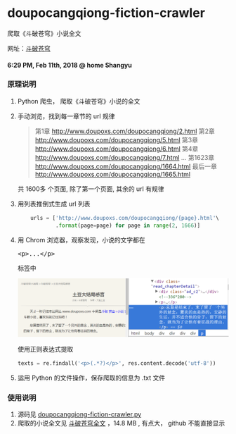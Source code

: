 # doupocangqiong-fiction-crawler
爬取《斗破苍穹》小说全文

网址：[斗破苍穹](http://www.doupoxs.com/doupocangqiong/)

#### 6:29 PM, Feb 11th, 2018 @ home Shangyu

### 原理说明

1. Python 爬虫， 爬取《斗破苍穹》小说的全文

2. 手动浏览，找到每一章节的 url 规律

   > 第1章 http://www.doupoxs.com/doupocangqiong/2.html
   > 第2章 http://www.doupoxs.com/doupocangqiong/5.html
   > 第3章 http://www.doupoxs.com/doupocangqiong/6.html
   > 第4章 http://www.doupoxs.com/doupocangqiong/7.html
   >  ...
   > 第1623章 http://www.doupoxs.com/doupocangqiong/1664.html
   > 最后一章 http://www.doupoxs.com/doupocangqiong/1665.html
   >

   共 1600多 个页面, 除了第一个页面, 其余的 url 有规律

3. 用列表推倒式生成 url 列表

   ```python
       urls = ['http://www.doupoxs.com/doupocangqiong/{page}.html'\
               .format(page=page) for page in range(2, 1666)]

   ```

4. 用 Chrom 浏览器，观察发现，小说的文字都在 <xmp><p>...</p></xmp> 标签中

   ![](https://github.com/Oslomayor/Markdown-Imglib/blob/master/Imgs/%E6%96%97%E7%A0%B4%E8%8B%8D%E7%A9%B9.PNG?raw=true)

   使用正则表达式提取

   ```python
   texts = re.findall('<p>(.*?)</p>', res.content.decode('utf-8'))

   ```

5. 运用 Python 的文件操作，保存爬取的信息为 .txt 文件


### 使用说明

1. 源码见 [doupocangqiong-fiction-crawler.py](https://github.com/Oslomayor/doupocangqiong-fiction-crawler/blob/master/doupocangqiong-fiction-crawler.py)
2. 爬取的小说全文见 [斗破苍穹全文](https://github.com/Oslomayor/doupocangqiong-fiction-crawler/blob/master/doupocangqiong-fiction.txt) ，14.8 MB , 有点大， github 不能直接显示
